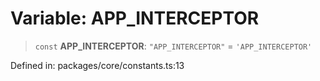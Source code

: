 # Variable: APP\_INTERCEPTOR

> `const` **APP\_INTERCEPTOR**: `"APP_INTERCEPTOR"` = `'APP_INTERCEPTOR'`

Defined in: packages/core/constants.ts:13
